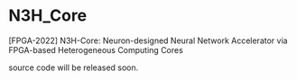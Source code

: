 # N3H_Core
[FPGA-2022] N3H-Core: Neuron-designed Neural Network Accelerator via FPGA-based Heterogeneous Computing Cores

source code will be released soon.
